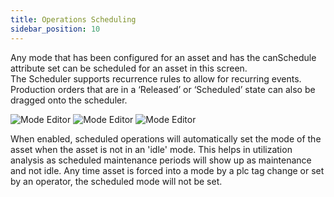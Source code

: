 ```yaml
---
title: Operations Scheduling
sidebar_position: 10
---
```

Any mode that has been configured for an asset and has the canSchedule attribute set can be scheduled for an asset in this screen.  
The Scheduler supports recurrence rules to allow for recurring events.  
Production orders that are in a ‘Released’ or ‘Scheduled’ state can also be dragged onto the scheduler.

![Mode Editor](/img/24.png)
![Mode Editor](/img/25.png)
![Mode Editor](/img/26.png)

When enabled, scheduled operations will automatically set the mode of the asset when the asset is not in an 'idle' mode. This helps in utilization analysis as scheduled maintenance periods will show up as maintenance and not idle. Any time asset is forced into a mode by a plc tag change or set by an operator, the scheduled mode will not be set.